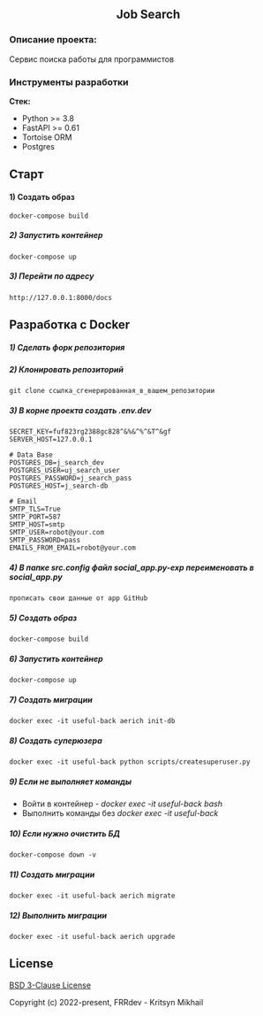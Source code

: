 <h2 align="center">Job Search</h2>


### Описание проекта:
Сервис поиска работы для программистов

### Инструменты разработки

**Стек:**
- Python >= 3.8
- FastAPI >= 0.61
- Tortoise ORM
- Postgres



## Старт

#### 1) Создать образ

    docker-compose build

##### 2) Запустить контейнер

    docker-compose up
    
##### 3) Перейти по адресу

    http://127.0.0.1:8000/docs

## Разработка с Docker

##### 1) Сделать форк репозитория

##### 2) Клонировать репозиторий

    git clone ссылка_сгенерированная_в_вашем_репозитории

##### 3) В корне проекта создать .env.dev

    SECRET_KEY=fuf823rg2388gc828^&%&^%^&T^&gf
    SERVER_HOST=127.0.0.1

    # Data Base
    POSTGRES_DB=j_search_dev
    POSTGRES_USER=uj_search_user
    POSTGRES_PASSWORD=j_search_pass
    POSTGRES_HOST=j_search-db
    
    # Email
    SMTP_TLS=True
    SMTP_PORT=587
    SMTP_HOST=smtp
    SMTP_USER=robot@your.com
    SMTP_PASSWORD=pass
    EMAILS_FROM_EMAIL=robot@your.com

##### 4) В папке src.config файл social_app.py-exp переименовать в social_app.py
    
    прописать свои данные от app GitHub

##### 5) Создать образ

    docker-compose build

##### 6) Запустить контейнер

    docker-compose up
    
##### 7) Создать миграции

    docker exec -it useful-back aerich init-db
    
##### 8) Создать суперюзера

    docker exec -it useful-back python scripts/createsuperuser.py

##### 9) Если не выполняет команды

- Войти в контейнер - _docker exec -it useful-back bash_
- Выполнить команды без _docker exec -it useful-back_ 
                                                        
##### 10) Если нужно очистить БД

    docker-compose down -v
 
##### 11) Создать миграции

    docker exec -it useful-back aerich migrate
 
##### 12) Выполнить миграции

    docker exec -it useful-back aerich upgrade
 
 
## License

[BSD 3-Clause License](https://opensource.org/licenses/BSD-3-Clause)

Copyright (c) 2022-present, FRRdev - Kritsyn Mikhail



